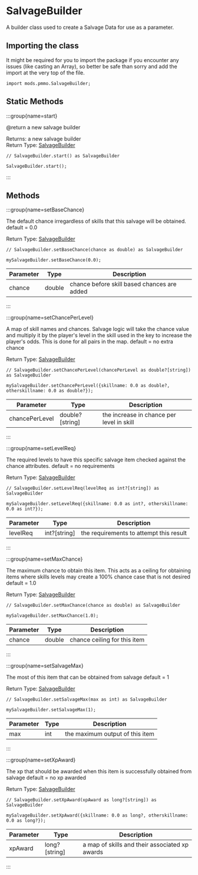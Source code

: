 # SalvageBuilder

A builder class used to create a Salvage Data for use as a parameter.

## Importing the class

It might be required for you to import the package if you encounter any issues (like casting an Array), so better be safe than sorry and add the import at the very top of the file.
```zenscript
import mods.pmmo.SalvageBuilder;
```


## Static Methods

:::group{name=start}

@return a new salvage builder

Returns: a new salvage builder  
Return Type: [SalvageBuilder](/mods/pmmo/SalvageBuilder)

```zenscript
// SalvageBuilder.start() as SalvageBuilder

SalvageBuilder.start();
```

:::

## Methods

:::group{name=setBaseChance}

The default chance irregardless of skills that this
 salvage will be obtained.
 default = 0.0

Return Type: [SalvageBuilder](/mods/pmmo/SalvageBuilder)

```zenscript
// SalvageBuilder.setBaseChance(chance as double) as SalvageBuilder

mySalvageBuilder.setBaseChance(0.0);
```

| Parameter |  Type  |                 Description                 |
|-----------|--------|---------------------------------------------|
| chance    | double | chance before skill based chances are added |


:::

:::group{name=setChancePerLevel}

A map of skill names and chances.  Salvage logic will take the chance
 value and multiply it by the player's level in the skill used in the key
 to increase the player's odds.  This is done for all pairs in the map.
 default = no extra chance

Return Type: [SalvageBuilder](/mods/pmmo/SalvageBuilder)

```zenscript
// SalvageBuilder.setChancePerLevel(chancePerLevel as double?[string]) as SalvageBuilder

mySalvageBuilder.setChancePerLevel({skillname: 0.0 as double?, otherskillname: 0.0 as double?});
```

|   Parameter    |      Type       |                Description                |
|----------------|-----------------|-------------------------------------------|
| chancePerLevel | double?[string] | the increase in chance per level in skill |


:::

:::group{name=setLevelReq}

The required levels to have this specific salvage item checked
 against the chance attributes.
 default = no requirements

Return Type: [SalvageBuilder](/mods/pmmo/SalvageBuilder)

```zenscript
// SalvageBuilder.setLevelReq(levelReq as int?[string]) as SalvageBuilder

mySalvageBuilder.setLevelReq({skillname: 0.0 as int?, otherskillname: 0.0 as int?});
```

| Parameter |     Type     |               Description               |
|-----------|--------------|-----------------------------------------|
| levelReq  | int?[string] | the requirements to attempt this result |


:::

:::group{name=setMaxChance}

The maximum chance to obtain this item.  This acts as
 a ceiling for obtaining items where skills levels may
 create a 100% chance case that is not desired
 default = 1.0

Return Type: [SalvageBuilder](/mods/pmmo/SalvageBuilder)

```zenscript
// SalvageBuilder.setMaxChance(chance as double) as SalvageBuilder

mySalvageBuilder.setMaxChance(1.0);
```

| Parameter |  Type  |         Description          |
|-----------|--------|------------------------------|
| chance    | double | chance ceiling for this item |


:::

:::group{name=setSalvageMax}

The most of this item that can be obtained from salvage
 default = 1

Return Type: [SalvageBuilder](/mods/pmmo/SalvageBuilder)

```zenscript
// SalvageBuilder.setSalvageMax(max as int) as SalvageBuilder

mySalvageBuilder.setSalvageMax(1);
```

| Parameter | Type |           Description           |
|-----------|------|---------------------------------|
| max       | int  | the maximum output of this item |


:::

:::group{name=setXpAward}

The xp that should be awarded when this item is successfully
 obtained from salvage
 default = no xp awarded

Return Type: [SalvageBuilder](/mods/pmmo/SalvageBuilder)

```zenscript
// SalvageBuilder.setXpAward(xpAward as long?[string]) as SalvageBuilder

mySalvageBuilder.setXpAward({skillname: 0.0 as long?, otherskillname: 0.0 as long?});
```

| Parameter |     Type      |                  Description                   |
|-----------|---------------|------------------------------------------------|
| xpAward   | long?[string] | a map of skills and their associated xp awards |


:::


